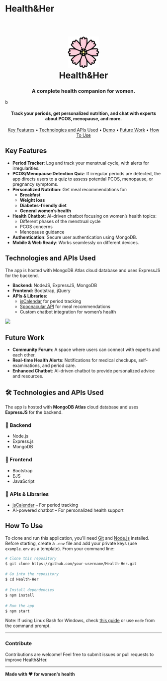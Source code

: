 # Health&Her

<h1 align="center">
  <br>
  <a href=".."><img src="public/images/pink-cosmos.png" alt="Health&Her" width="100"></a>
  <br>
  Health&Her
  <br>
</h1>
<h3 align="center">
  A complete health companion for women.
</h3>b

<h4 align="center">Track your periods, get personalized nutrition, and chat with experts about PCOS, menopause, and more.</h4>

<p align="center">
  <a href="#key-features">Key Features</a> •
  <a href="#technologies-and-apis-used">Technologies and APIs Used</a> •
  <a href="#demo">Demo</a> •
  <a href="#future-work">Future Work</a> •
  <a href="#how-to-use">How To Use</a>  
</p>

## Key Features

- **Period Tracker**: Log and track your menstrual cycle, with alerts for irregularities.
- **PCOS/Menopause Detection Quiz**: If irregular periods are detected, the app directs users to a quiz to assess potential PCOS, menopause, or pregnancy symptoms.
- **Personalized Nutrition**: Get meal recommendations for:
  - **Breakfast**
  - **Weight loss**
  - **Diabetes-friendly diet**
  - **General women’s health**
- **Health Chatbot**: AI-driven chatbot focusing on women’s health topics:
  - Different phases of the menstrual cycle
  - PCOS concerns
  - Menopause guidance
- **Authentication**: Secure user authentication using MongoDB.
- **Mobile & Web Ready**: Works seamlessly on different devices.

## Technologies and APIs Used

The app is hosted with MongoDB Atlas cloud database and uses ExpressJS for the backend.

- **Backend:** NodeJS, ExpressJS, MongoDB
- **Frontend:** Bootstrap, jQuery
- **APIs & Libraries:**
  - [jsCalendar](https://gramthanos.github.io/jsCalendar/index.html) for period tracking
  - [Spoonacular API](https://spoonacular.com/food-api/docs#Generate-Meal-Plan) for meal recommendations
  - Custom chatbot integration for women’s health

<!-- ## Demo

Watch the walkthrough video here: **[Demo Link]()** -->

![](healthandher-demo.gif)

## Future Work

- **Community Forum**: A space where users can connect with experts and each other.
- **Real-time Health Alerts**: Notifications for medical checkups, self-examinations, and period care.
- **Enhanced Chatbot**: AI-driven chatbot to provide personalized advice and resources.

## 🛠 Technologies and APIs Used  

The app is hosted with **MongoDB Atlas** cloud database and uses **ExpressJS** for the backend.  

### 🔹 Backend  
- Node.js  
- Express.js  
- MongoDB  

### 🔹 Frontend  
- Bootstrap  
- EJS  
- JavaScript  

### 🔹 APIs & Libraries  
- [jsCalendar](https://gramthanos.github.io/jsCalendar/index.html) – For period tracking  
- AI-powered chatbot – For personalized health support  


## How To Use

To clone and run this application, you'll need [Git](https://git-scm.com) and [Node.js](https://nodejs.org/en/download/) installed. Before starting, create a `.env` file and add your private keys (use `example.env` as a template). From your command line:

```bash
# Clone this repository
$ git clone https://github.com/your-username/Health-Her.git

# Go into the repository
$ cd Health-Her

# Install dependencies
$ npm install

# Run the app
$ npm start
```

Note: If using Linux Bash for Windows, check [this guide](https://www.howtogeek.com/261575/how-to-run-graphical-linux-desktop-applications-from-windows-10s-bash-shell/) or use `node` from the command prompt.

---

### Contribute
Contributions are welcome! Feel free to submit issues or pull requests to improve Health&Her.

---

**Made with ❤️ for women's health**


